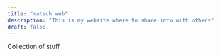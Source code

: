 ```yaml
---
title: "matsch web"
description: "This is my website where to share info with others"
draft: false
---
```


Collection of stuff
